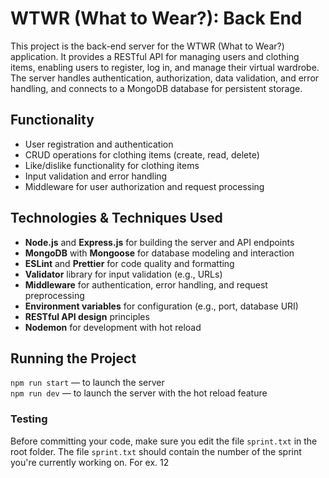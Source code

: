 # WTWR (What to Wear?): Back End

This project is the back-end server for the WTWR (What to Wear?) application. It provides a RESTful API for managing users and clothing items, enabling users to register, log in, and manage their virtual wardrobe. The server handles authentication, authorization, data validation, and error handling, and connects to a MongoDB database for persistent storage.

## Functionality

- User registration and authentication
- CRUD operations for clothing items (create, read, delete)
- Like/dislike functionality for clothing items
- Input validation and error handling
- Middleware for user authorization and request processing

## Technologies & Techniques Used

- **Node.js** and **Express.js** for building the server and API endpoints
- **MongoDB** with **Mongoose** for database modeling and interaction
- **ESLint** and **Prettier** for code quality and formatting
- **Validator** library for input validation (e.g., URLs)
- **Middleware** for authentication, error handling, and request preprocessing
- **Environment variables** for configuration (e.g., port, database URI)
- **RESTful API design** principles
- **Nodemon** for development with hot reload

## Running the Project

`npm run start` — to launch the server  
`npm run dev` — to launch the server with the hot reload feature

### Testing

Before committing your code, make sure you edit the file `sprint.txt` in the root folder. The file `sprint.txt` should contain the number of the sprint you're currently working on. For ex. 12
